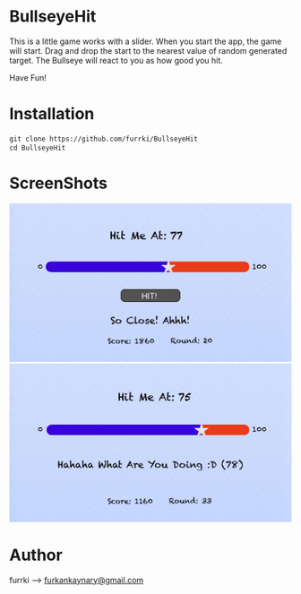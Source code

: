 # BullseyeHit
This is a little game works with a slider. When you start the app, the game will start. Drag and drop the start to the nearest value of random generated target. The Bullseye will react to you as how good you hit.

Have Fun!

# Installation
```
git clone https://github.com/furrki/BullseyeHit
cd BullseyeHit
```

# ScreenShots 
![Alt text](screenshots/ss1.jpeg?raw=true "Main Screen")
![Alt text](screenshots/ss2.jpeg?raw=true "Main Screen 2")

# Author
furrki --> furkankaynary@gmail.com
